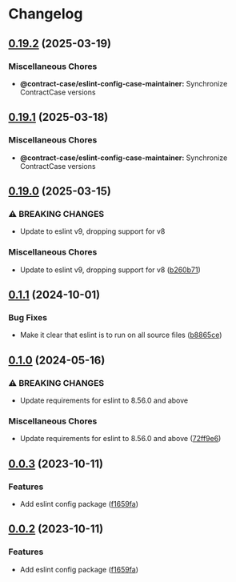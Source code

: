 # Changelog

## [0.19.2](https://github.com/case-contract-testing/contract-case/compare/@contract-case/eslint-config-case-maintainer-v0.19.1...@contract-case/eslint-config-case-maintainer-v0.19.2) (2025-03-19)


### Miscellaneous Chores

* **@contract-case/eslint-config-case-maintainer:** Synchronize ContractCase versions

## [0.19.1](https://github.com/case-contract-testing/contract-case/compare/@contract-case/eslint-config-case-maintainer-v0.19.0...@contract-case/eslint-config-case-maintainer-v0.19.1) (2025-03-18)


### Miscellaneous Chores

* **@contract-case/eslint-config-case-maintainer:** Synchronize ContractCase versions

## [0.19.0](https://github.com/case-contract-testing/contract-case/compare/@contract-case/eslint-config-case-maintainer-v0.1.1...@contract-case/eslint-config-case-maintainer-v0.19.0) (2025-03-15)


### ⚠ BREAKING CHANGES

* Update to eslint v9, dropping support for v8

### Miscellaneous Chores

* Update to eslint v9, dropping support for v8 ([b260b71](https://github.com/case-contract-testing/contract-case/commit/b260b71bc7b45c4775009e77301403ea8c574f33))

## [0.1.1](https://github.com/case-contract-testing/contract-case/compare/@contract-case/eslint-config-case-maintainer-v0.1.0...@contract-case/eslint-config-case-maintainer-v0.1.1) (2024-10-01)


### Bug Fixes

* Make it clear that eslint is to run on all source files ([b8865ce](https://github.com/case-contract-testing/contract-case/commit/b8865ce9e5991c8cbafa479e19597677b6da7300))

## [0.1.0](https://github.com/case-contract-testing/contract-case/compare/@contract-case/eslint-config-case-maintainer-v0.0.3...@contract-case/eslint-config-case-maintainer-v0.1.0) (2024-05-16)


### ⚠ BREAKING CHANGES

* Update requirements for eslint to 8.56.0 and above

### Miscellaneous Chores

* Update requirements for eslint to 8.56.0 and above ([72ff9e6](https://github.com/case-contract-testing/contract-case/commit/72ff9e65a1d79ce44955f26e466cf96839ed771e))

## [0.0.3](https://github.com/case-contract-testing/contract-case/compare/@contract-case/eslint-config-case-maintainer-v0.0.2...@contract-case/eslint-config-case-maintainer-v0.0.3) (2023-10-11)


### Features

* Add eslint config package ([f1659fa](https://github.com/case-contract-testing/contract-case/commit/f1659fa0035e69d64f7f7ecb49c977c377d3fceb))

## [0.0.2](https://github.com/case-contract-testing/contract-case/compare/@contract-case/eslint-config-case-maintainer-v0.0.1...@contract-case/eslint-config-case-maintainer-v0.0.2) (2023-10-11)


### Features

* Add eslint config package ([f1659fa](https://github.com/case-contract-testing/contract-case/commit/f1659fa0035e69d64f7f7ecb49c977c377d3fceb))
